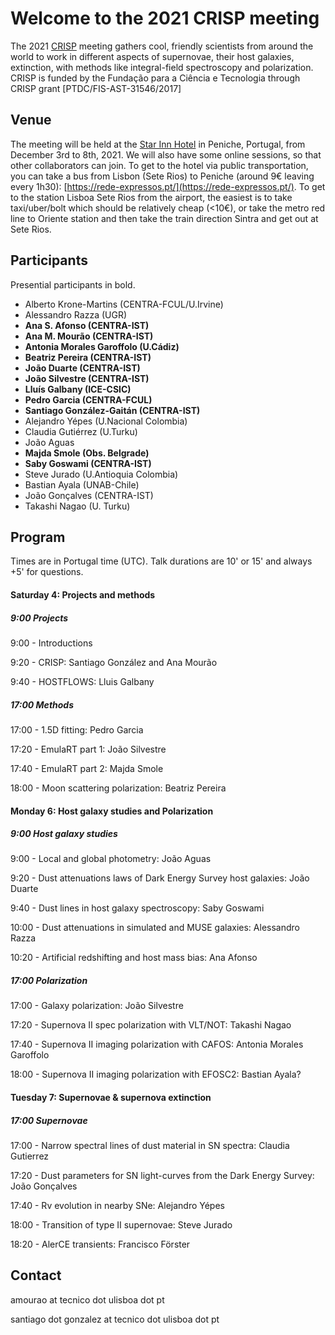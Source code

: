 # Welcome to the 2021 CRISP meeting

The 2021 [CRISP](https://sn-crisp.github.io/CRISP/) meeting gathers cool, friendly scientists from around the world to work in different aspects of supernovae, their host galaxies, extinction, with methods like integral-field spectroscopy and polarization. CRISP is funded by the Fundação para a
Ciência e Tecnologia through CRISP grant [PTDC/FIS-AST-31546/2017]

## Venue

The meeting will be held at the [Star Inn Hotel](https://www.hotelstarinn.com/peniche/) in Peniche, Portugal, from December 3rd to 8th, 2021. We will also have some online sessions, so that other collaborators can join. To get to the hotel via public transportation, you can take a bus from Lisbon (Sete Rios) to Peniche (around 9€ leaving every 1h30): [https://rede-expressos.pt/](https://rede-expressos.pt/). To get to the station Lisboa Sete Rios from the airport, the easiest is to take taxi/uber/bolt which should be relatively cheap (<10€), or take the metro red line to Oriente station and then take the train direction Sintra and get out at Sete Rios.

## Participants 
Presential participants in bold.
- Alberto Krone-Martins (CENTRA-FCUL/U.Irvine)
- Alessandro Razza (UGR)
- **Ana S. Afonso (CENTRA-IST)**
- **Ana M. Mourão (CENTRA-IST)**
- **Antonia Morales Garoffolo (U.Cádiz)**
- **Beatriz Pereira (CENTRA-IST)**
- **João Duarte (CENTRA-IST)**
- **João Silvestre (CENTRA-IST)**
- **Lluís Galbany (ICE-CSIC)**
- **Pedro Garcia (CENTRA-FCUL)**
- **Santiago González-Gaitán (CENTRA-IST)**
- Alejandro Yépes (U.Nacional Colombia)
- Claudia Gutiérrez (U.Turku)
- João Aguas
- **Majda Smole (Obs. Belgrade)**
- **Saby Goswami (CENTRA-IST)**
- Steve Jurado (U.Antioquia Colombia)
- Bastian Ayala (UNAB-Chile)
- João Gonçalves (CENTRA-IST)
- Takashi Nagao (U. Turku)

## Program 
Times are in Portugal time (UTC). Talk durations are 10' or 15' and always +5' for questions. 

#### Saturday 4: Projects and methods

##### 9:00 Projects

9:00 - Introductions

9:20 - CRISP: Santiago González and Ana Mourão

9:40 - HOSTFLOWS: Lluis Galbany

##### 17:00 Methods

17:00 - 1.5D fitting: Pedro Garcia

17:20 - EmulaRT part 1: João Silvestre

17:40 - EmulaRT part 2: Majda Smole

18:00 - Moon scattering polarization: Beatriz Pereira

#### Monday 6: Host galaxy studies and Polarization

##### 9:00 Host galaxy studies

9:00 - Local and global photometry: João Aguas

9:20 - Dust attenuations laws of Dark Energy Survey host galaxies: João Duarte

9:40 - Dust lines in host galaxy spectroscopy: Saby Goswami 

10:00 - Dust attenuations in simulated and MUSE galaxies: Alessandro Razza

10:20 - Artificial redshifting and host mass bias: Ana Afonso

##### 17:00 Polarization

17:00 - Galaxy polarization: João Silvestre

17:20 - Supernova II spec polarization with VLT/NOT: Takashi Nagao

17:40 - Supernova II imaging polarization with CAFOS: Antonia Morales Garoffolo

18:00 - Supernova II imaging polarization with EFOSC2: Bastian Ayala?

#### Tuesday 7: Supernovae & supernova extinction 

##### 17:00 Supernovae

17:00 - Narrow spectral lines of dust material in SN spectra: Claudia Gutierrez

17:20 - Dust parameters for SN light-curves from the Dark Energy Survey: João Gonçalves

17:40 - Rv evolution in nearby SNe: Alejandro Yépes

18:00 - Transition of type II supernovae: Steve Jurado

18:20 - AlerCE transients: Francisco Förster

## Contact

amourao at tecnico dot ulisboa dot pt

santiago dot gonzalez at tecnico dot ulisboa dot pt

